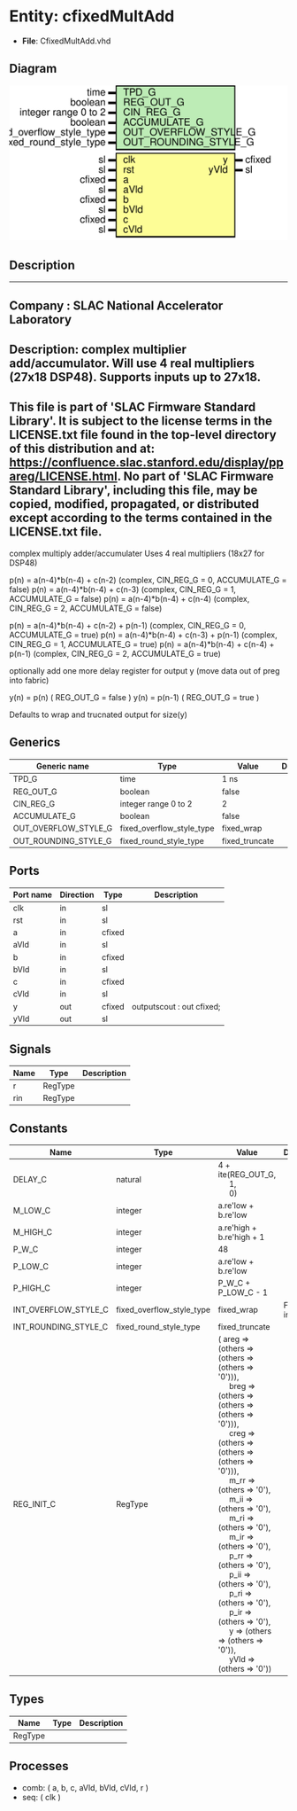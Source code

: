 # Entity: cfixedMultAdd

- **File**: CfixedMultAdd.vhd
## Diagram

![Diagram](CfixedMultAdd.svg "Diagram")
## Description

-----------------------------------------------------------------------------
 Company    : SLAC National Accelerator Laboratory
-----------------------------------------------------------------------------
 Description: complex multiplier add/accumulator.  Will use 4 real multipliers
              (27x18 DSP48).  Supports inputs up to 27x18.
-----------------------------------------------------------------------------
 This file is part of 'SLAC Firmware Standard Library'.
 It is subject to the license terms in the LICENSE.txt file found in the
 top-level directory of this distribution and at:
    https://confluence.slac.stanford.edu/display/ppareg/LICENSE.html.
 No part of 'SLAC Firmware Standard Library', including this file,
 may be copied, modified, propagated, or distributed except according to
 the terms contained in the LICENSE.txt file.
-----------------------------------------------------------------------------
 complex multiply adder/accumulater
 Uses 4 real multipliers (18x27 for DSP48)

 p(n) = a(n-4)*b(n-4) + c(n-2)          (complex, CIN_REG_G = 0, ACCUMULATE_G = false)
 p(n) = a(n-4)*b(n-4) + c(n-3)          (complex, CIN_REG_G = 1, ACCUMULATE_G = false)
 p(n) = a(n-4)*b(n-4) + c(n-4)          (complex, CIN_REG_G = 2, ACCUMULATE_G = false)

 p(n) = a(n-4)*b(n-4) + c(n-2) + p(n-1) (complex, CIN_REG_G = 0, ACCUMULATE_G = true)
 p(n) = a(n-4)*b(n-4) + c(n-3) + p(n-1) (complex, CIN_REG_G = 1, ACCUMULATE_G = true)
 p(n) = a(n-4)*b(n-4) + c(n-4) + p(n-1) (complex, CIN_REG_G = 2, ACCUMULATE_G = true)

 optionally add one more delay register for output y
    (move data out of preg into fabric)

 y(n) = p(n)     ( REG_OUT_G = false )
 y(n) = p(n-1)   ( REG_OUT_G = true )

 Defaults to wrap and trucnated output for size(y)
## Generics

| Generic name         | Type                      | Value          | Description |
| -------------------- | ------------------------- | -------------- | ----------- |
| TPD_G                | time                      | 1 ns           |             |
| REG_OUT_G            | boolean                   | false          |             |
| CIN_REG_G            | integer range 0 to 2      | 2              |             |
| ACCUMULATE_G         | boolean                   | false          |             |
| OUT_OVERFLOW_STYLE_G | fixed_overflow_style_type | fixed_wrap     |             |
| OUT_ROUNDING_STYLE_G | fixed_round_style_type    | fixed_truncate |             |
## Ports

| Port name | Direction | Type   | Description                |
| --------- | --------- | ------ | -------------------------- |
| clk       | in        | sl     |                            |
| rst       | in        | sl     |                            |
| a         | in        | cfixed |                            |
| aVld      | in        | sl     |                            |
| b         | in        | cfixed |                            |
| bVld      | in        | sl     |                            |
| c         | in        | cfixed |                            |
| cVld      | in        | sl     |                            |
| y         | out       | cfixed | outputscout : out cfixed;  |
| yVld      | out       | sl     |                            |
## Signals

| Name | Type    | Description |
| ---- | ------- | ----------- |
| r    | RegType |             |
| rin  | RegType |             |
## Constants

| Name                 | Type                      | Value                                                                                                                                                                                                                                                                                                                                                                                                                                                                                                                                                                                                                                                                                                                                                                                                                                                                                                                                                                 | Description               |
| -------------------- | ------------------------- | --------------------------------------------------------------------------------------------------------------------------------------------------------------------------------------------------------------------------------------------------------------------------------------------------------------------------------------------------------------------------------------------------------------------------------------------------------------------------------------------------------------------------------------------------------------------------------------------------------------------------------------------------------------------------------------------------------------------------------------------------------------------------------------------------------------------------------------------------------------------------------------------------------------------------------------------------------------------- | ------------------------- |
| DELAY_C              | natural                   |  4 + ite(REG_OUT_G,<br><span style="padding-left:20px"> 1,<br><span style="padding-left:20px"> 0)                                                                                                                                                                                                                                                                                                                                                                                                                                                                                                                                                                                                                                                                                                                                                                                                                                                                     |                           |
| M_LOW_C              | integer                   |  a.re'low + b.re'low                                                                                                                                                                                                                                                                                                                                                                                                                                                                                                                                                                                                                                                                                                                                                                                                                                                                                                                                                  |                           |
| M_HIGH_C             | integer                   |  a.re'high + b.re'high + 1                                                                                                                                                                                                                                                                                                                                                                                                                                                                                                                                                                                                                                                                                                                                                                                                                                                                                                                                            |                           |
| P_W_C                | integer                   |  48                                                                                                                                                                                                                                                                                                                                                                                                                                                                                                                                                                                                                                                                                                                                                                                                                                                                                                                                                                   |                           |
| P_LOW_C              | integer                   |  a.re'low + b.re'low                                                                                                                                                                                                                                                                                                                                                                                                                                                                                                                                                                                                                                                                                                                                                                                                                                                                                                                                                  |                           |
| P_HIGH_C             | integer                   |  P_W_C + P_LOW_C - 1                                                                                                                                                                                                                                                                                                                                                                                                                                                                                                                                                                                                                                                                                                                                                                                                                                                                                                                                                  |                           |
| INT_OVERFLOW_STYLE_C | fixed_overflow_style_type |  fixed_wrap                                                                                                                                                                                                                                                                                                                                                                                                                                                                                                                                                                                                                                                                                                                                                                                                                                                                                                                                                           |  For resizing into preg:  |
| INT_ROUNDING_STYLE_C | fixed_round_style_type    |  fixed_truncate                                                                                                                                                                                                                                                                                                                                                                                                                                                                                                                                                                                                                                                                                                                                                                                                                                                                                                                                                       |                           |
| REG_INIT_C           | RegType                   |  (       areg  => (others => (others => (others => '0'))),<br><span style="padding-left:20px">       breg  => (others => (others => (others => '0'))),<br><span style="padding-left:20px">       creg  => (others => (others => (others => '0'))),<br><span style="padding-left:20px">       m_rr  => (others => '0'),<br><span style="padding-left:20px">       m_ii  => (others => '0'),<br><span style="padding-left:20px">       m_ri  => (others => '0'),<br><span style="padding-left:20px">       m_ir  => (others => '0'),<br><span style="padding-left:20px">       p_rr  => (others => '0'),<br><span style="padding-left:20px">       p_ii  => (others => '0'),<br><span style="padding-left:20px">       p_ri  => (others => '0'),<br><span style="padding-left:20px">       p_ir  => (others => '0'),<br><span style="padding-left:20px">       y     => (others => (others => '0')),<br><span style="padding-left:20px">       yVld => (others => '0')) |                           |
## Types

| Name    | Type | Description |
| ------- | ---- | ----------- |
| RegType |      |             |
## Processes
- comb: ( a, b, c, aVld, bVld, cVld, r )
- seq: ( clk )
